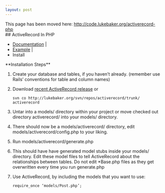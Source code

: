 ```yaml
---
layout: post
---
```

<div class="alert">
    This page has been moved here: <a href="http://code.lukebaker.org/activerecord-php">http://code.lukebaker.org/activerecord-php</a>
</div>
## ActiveRecord In PHP
<ul class="breadcrumb">
  <li><a href="/projects/activerecord-in-php/documentation/">Documentation</a> <span class="divider">|</span></li>
  <li><a href="/projects/activerecord-in-php/example/">Example</a> <span class="divider">|</span></li>
  <li class="active">Install</li>
</ul>
**Installation Steps**

1.  Create your database and tables, if you haven’t already. (remember
    use Rails’ conventions for table and column names)
2.  Download [recent ActiveRecord release][] or

        svn co http://lukebaker.org/svn/repos/activerecord/trunk/ activerecord

3.  Untar into a models/ directory within your project or move checked
    out directory activerecord/ into your models/ directory.
4.  There should now be a models/activerecord/ directory, edit
    models/activerecord/config.php to your liking.
5.  Run models/activerecord/generate.php
6.  This should have have generated model stubs inside your models/
    directory. Edit these model files to tell ActiveRecord about the
    relationships between tables. Do not edit \*Base.php files as they
    get overwritten every time you run generate.php
7.  Use ActiveRecord, by including the models that you want to use:

        require_once ‘models/Post.php’;

  [recent ActiveRecord release]: http://lukebaker.org/svn/repos/activerecord/releases/
